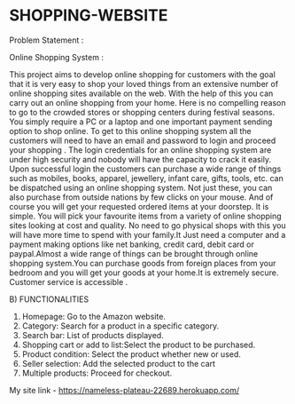 # SHOPPING-WEBSITE
Problem Statement :

Online Shopping System :

This project aims to develop online shopping for customers with the goal that it is very easy to shop your loved things from an extensive number of online shopping sites available on the web. With the help of this you can carry out an online shopping from your home. Here is no compelling reason to go to the crowded stores or shopping centers during festival seasons. You simply require a PC or a laptop and one important payment sending option to shop online.
To get to this online shopping system all the customers will need to have an email and password to login and proceed your shopping . The login credentials for an online shopping system are under high security and nobody will have the capacity to crack it easily.
Upon successful login the customers can purchase a wide range of things such as mobiles, books, apparel, jewellery, infant care, gifts, tools, etc. can be dispatched using an online shopping system. Not just these, you can also purchase from outside nations by few clicks on your mouse. And of course you will get your requested ordered items at your doorstep.
It is simple. You will pick your favourite items from a variety of online shopping sites looking at cost and quality. No need to go physical shops with this you will have more time to spend with your family.It Just need a computer and a payment making options like net banking, credit card, debit card or paypal.Almost a wide range of things can be brought through online shopping system.You can purchase goods from foreign places from your bedroom and you will get your goods at your home.It is extremely secure. Customer service is accessible .

B) FUNCTIONALITIES

1. Homepage: Go to the Amazon website.
2. Category: Search for a product in a specific category.
3. Search bar: List of products displayed.
4. Shopping cart or add to list:Select the product to be purchased.
5. Product condition: Select the product whether new or used.
6. Seller selection: Add the selected product to the cart
7. Multiple products: Proceed for checkout.

My site link - https://nameless-plateau-22689.herokuapp.com/
